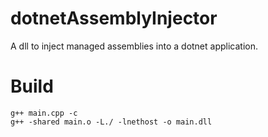 # dotnetAssemblyInjector
A dll to inject managed assemblies into a dotnet application.

# Build
```
g++ main.cpp -c 
g++ -shared main.o -L./ -lnethost -o main.dll 
```
